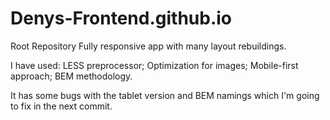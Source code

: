 # Denys-Frontend.github.io
Root Repository 
Fully responsive app with many layout rebuildings.

I have used:
  LESS preprocessor;
  Optimization for images;
  Mobile-first approach;
  BEM methodology.
  
It has some bugs with the tablet version and BEM namings which I'm going to fix in the next commit.
